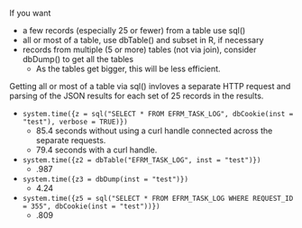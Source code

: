 If you want
+ a few records (especially 25 or fewer) from a table  use sql()
+ all or most of a table, use dbTable() and subset in R, if necessary
+ records from multiple (5 or more) tables (not via join), consider dbDump() to get all the tables
   + As the tables get bigger, this will be less efficient.


Getting all or most of a table via sql() invloves a separate HTTP request and parsing of the JSON
results for each set of 25 records in the results. 


+ `system.time({z = sql("SELECT * FROM EFRM_TASK_LOG", dbCookie(inst = "test"), verbose = TRUE)})`
   + 85.4 seconds without using a curl handle connected across the separate requests.
   + 79.4 seconds with a curl handle.
+ `system.time({z2 = dbTable("EFRM_TASK_LOG", inst = "test")})`
   + .987
+ `system.time({z3 = dbDump(inst = "test")})`
   + 4.24
+ `system.time({z5 = sql("SELECT * FROM EFRM_TASK_LOG WHERE REQUEST_ID = 355", dbCookie(inst = "test"))})`
   + .809


